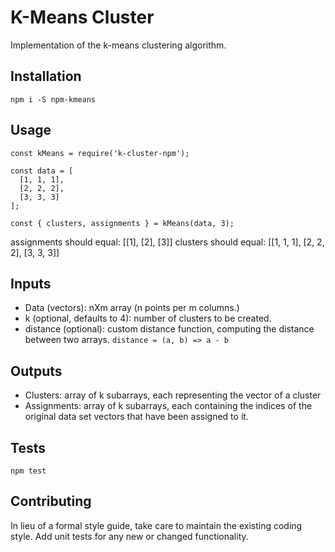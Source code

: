 K-Means Cluster
=========

Implementation of the k-means clustering algorithm.

## Installation

  `npm i -S npm-kmeans`

## Usage

    const kMeans = require('k-cluster-npm');

    const data = [
      [1, 1, 1],
      [2, 2, 2],
      [3, 3, 3]
    ];

    const { clusters, assignments } = kMeans(data, 3);
  
  
  assignments should equal: [[1], [2], [3]]
  clusters should equal: [[1, 1, 1], [2, 2, 2], [3, 3, 3]]

## Inputs
  * Data (vectors): nXm array (n points per m columns.)
  * k (optional, defaults to 4): number of clusters to be created.
  * distance (optional): custom distance function, computing the distance between two arrays.
    `distance = (a, b) => a - b`

## Outputs
  * Clusters: array of k subarrays, each representing the vector of a cluster
  * Assignments: array of k subarrays, each containing the indices of the original
    data set vectors that have been assigned to it.

## Tests

  `npm test`

## Contributing

In lieu of a formal style guide, take care to maintain the existing coding style. Add unit tests for any new or changed functionality.